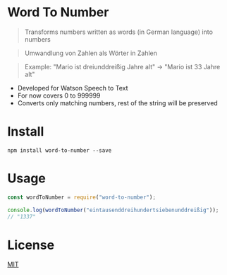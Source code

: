 # Word To Number

> Transforms numbers written as words (in German language) into numbers

> Umwandlung von Zahlen als Wörter in Zahlen

> Example: "Mario ist dreiunddreißig Jahre alt" -> "Mario ist 33 Jahre alt"

- Developed for Watson Speech to Text
- For now covers 0 to 999999
- Converts only matching numbers, rest of the string will be preserved

# Install

```
npm install word-to-number --save
```

# Usage

```javascript
const wordToNumber = require("word-to-number");

console.log(wordToNumber("eintausenddreihundertsiebenunddreißig"));
// "1337"
```

# License

[MIT](https://tldrlegal.com/license/mit-license)
